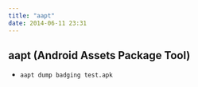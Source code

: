 ```yaml
---
title: "aapt"
date: 2014-06-11 23:31
---
```

## aapt (Android Assets Package Tool) ##
+ ``aapt dump badging test.apk``